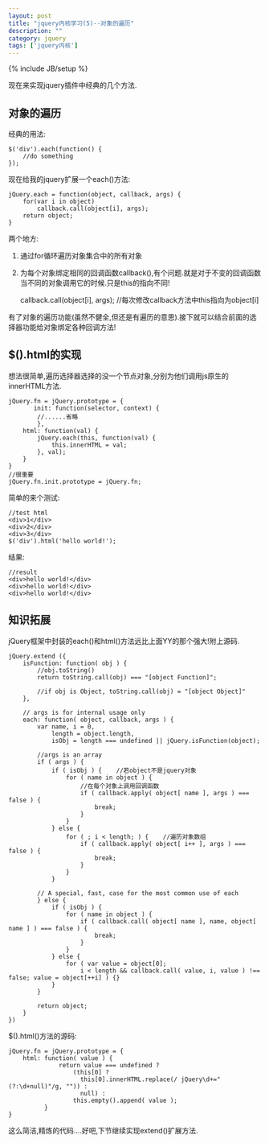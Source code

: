 ```yaml
---
layout: post
title: "jquery内核学习(5)--对象的遍历"
description: ""
category: jquery
tags: ['jquery内核']
---
```

{% include JB/setup %}

现在来实现jquery插件中经典的几个方法.

## 对象的遍历

经典的用法:

    $('div').each(function() {
        //do something
    });

现在给我的jquery扩展一个each()方法:

    jQuery.each = function(object, callback, args) {
        for(var i in object)
            callback.call(object[i], args);
        return object;
    }

两个地方:

1. 通过for循环遍历对象集合中的所有对象

2. 为每个对象绑定相同的回调函数callback(),有个问题.就是对于不变的回调函数当不同的对象调用它的时候.只是this的指向不同!

    callback.call(object[i], args);    //每次修改callback方法中this指向为object[i]

有了对象的遍历功能(虽然不健全,但还是有遍历的意思).接下就可以结合前面的选择器功能给对象绑定各种回调方法!
<!--more--> 

## $().html的实现

想法很简单,遍历选择器选择的没一个节点对象,分别为他们调用js原生的innerHTML方法.

    jQuery.fn = jQuery.prototype = {
           init: function(selector, context) {
            //......省略
            },
        html: function(val) {
            jQuery.each(this, function(val) {
                this.innerHTML = val;
            }, val);
        }
    }
    //很重要
    jQuery.fn.init.prototype = jQuery.fn;

简单的来个测试:

    //test html
    <div>1</div>
    <div>2</div>
    <div>3</div>
    $('div').html('hello world!');

结果:

    //result
    <div>hello world!</div>
    <div>hello world!</div>
    <div>hello world!</div>

## 知识拓展

jQuery框架中封装的each()和html()方法远比上面YY的那个强大!附上源码. 

    jQuery.extend ({
        isFunction: function( obj ) {
            //obj.toString()
            return toString.call(obj) === "[object Function]";

            //if obj is Object, toString.call(obj) = "[object Object]"
        },

        // args is for internal usage only
        each: function( object, callback, args ) {
            var name, i = 0,
                length = object.length,
                isObj = length === undefined || jQuery.isFunction(object);

            //args is an array
            if ( args ) {
                if ( isObj ) {    //若object不是jquery对象
                    for ( name in object ) {
                        //在每个对象上调用回调函数
                        if ( callback.apply( object[ name ], args ) === false ) {
                            break;
                        }
                    }
                } else {    
                    for ( ; i < length; ) {    //遍历对象数组
                        if ( callback.apply( object[ i++ ], args ) === false ) {
                            break;
                        }
                    }
                }

            // A special, fast, case for the most common use of each
            } else {
                if ( isObj ) {
                    for ( name in object ) {
                        if ( callback.call( object[ name ], name, object[ name ] ) === false ) {
                            break;
                        }
                    }
                } else {
                    for ( var value = object[0];
                        i < length && callback.call( value, i, value ) !== false; value = object[++i] ) {}
                }
            }

            return object;
        }
    })

$().html()方法的源码:

    jQuery.fn = jQuery.prototype = {
        html: function( value ) {
                  return value === undefined ?
                      (this[0] ?
                        this[0].innerHTML.replace(/ jQuery\d+="(?:\d+null)"/g, "")) :
                        null) :
                      this.empty().append( value );
              }
    }

这么简洁,精炼的代码....好吧,下节继续实现extend()扩展方法.

